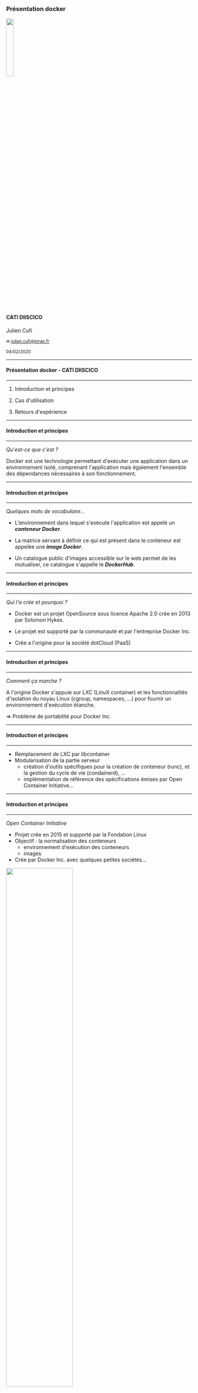 <link href="https://fonts.googleapis.com/css?family=Roboto+Condensed" rel="stylesheet" />
<style>
.reveal section img.logo{
    box-shadow: 0px 0px 0px; !important;
}
.reveal section img {
    border: 0px;
}
.reveal pre{
        box-shadow: 0px 0px 0px;
}
.reveal,
.reveal h1,
.reveal h2,
.reveal h3,
.reveal h4,
.reveal h5,
.reveal h6 {
  /*font-family: "Fira Sans";*/
  font-family: 'Roboto Condensed', sans-serif, Arial, Helvetica;
  color: black; 
}
.reduced{
    font-size:0.9em !important;
}
.exp{
    font-size:0.5em !important;
}
.hum{
    font-size:0.3em !important;
}
</style>

### Présentation docker 
<img src="./docker-whale.jpeg" class="logo" height="20%" width="20%">

#### CATI DIISCICO 
Julien Cufi

<small>&#x2709; julien.cufi@inrae.fr</small>

<small>04/02/2020</small>
<!-- .slide: class="center" -->
---
#### Présentation docker - CATI DIISCICO 
---------------------

1. Introduction et principes

2. Cas d'utilisation

3. Retours d'expérience


---
#### Introduction et principes
---------------------

*Qu'est-ce que c'est ?*

Docker est une technologie permettant d'exécuter une application dans un environnement isolé, comprenant l'application mais également l'ensemble des dépendances nécessaires à son fonctionnement.

---
#### Introduction et principes
---------------------
*Quelques mots de vocabulaire...*

* L'environnement dans lequel s'exécute l'application est appelé un ***conteneur Docker***.

* La matrice servant à définir ce qui est présent dans le conteneur est appelée une ***image Docker***.

* Un catalogue public d'images accessible sur le web permet de les mutualiser, ce catalogue s'appelle le ***DockerHub***.

---
#### Introduction et principes
---------------------
*Qui l'a crée et pourquoi ?*

* Docker est un projet OpenSource sous licence Apache 2.0 crée en 2013 par Solomon Hykes.

* Le projet est supporté par la communauté et par l'entreprise Docker Inc.

* Crée a l'origine pour la société dotCloud (PaaS)

---
#### Introduction et principes
---------------------

*Comment ça marche ?*

A l'origine Docker s'appuie sur LXC (LinuX container) et les fonctionnalités d'isolation du noyau Linux (cgroup, namespaces, ...) pour fournir un environnement d'exécution étanche.

&rArr; Problème de portabilité pour Docker Inc.
<!-- .element: class="fragment" -->

---
#### Introduction et principes
---------------------

* Remplacement de LXC par libcontainer
* Modularisation de la partie serveur
    * création d'outils spécifiques pour la création de conteneur (runc), 
      et la gestion du cycle de vie (condainerd), ...
    * implémentation de référence des spécifications émises par Open Container Initiative...

---
#### Introduction et principes
---------------------

*Open Container Initiative* 

* Projet crée en 2015 et supporté par la Fondation Linux 
* Objectif : la normalisation des conteneurs 
    + environnement d'exécution des conteneurs
    + images 
* Crée par Docker Inc. avec quelques petites sociétés...

<!-- .element: class="reduced" -->
<img src="./open_container_project.png" height="60%" width="60%">

---

*Je fais déjà ça avec mes machines virtuelles !*

Dans une machine virtuelle, un hyperviseur simule une machine (*ie.* toute la partie hardware) et chaque machine virtuelle à son propre système d'exploitation &rArr; Surcoût
<!-- .element: class="reduced" -->

<img src="./Blog.-Are-containers-..VM-Image-1.png" height="70%" width="70%">

*Container Model VS VM Model*
<!-- .element: class="reduced" -->
---
#### Introduction et principes
---------------------

*Comment je l'utilise ?*

* Docker est disponible sur Linux / Windows / Mac (VM)
    &rArr; requiert une version de windows avec Hyperviseur
* Deux versions EE et CE (&ne; niveaux de support)
* L'utilisation se fera au travers de lignes de commandes

---
#### Introduction et principes
---------------------

![](./engine-components-flow.png)

<small>Docker s'appuie sur une architecture client/serveur, un client en ligne de commande envoie des instructions (via une API REST) au serveur (daemon docker / docker engine).</small>

---
*passons à la pratique...* 

<!-- .slide: class="center" -->

---
#### Cas d'utilisation
---------------------

Deux cas d'utilisation 

* Pour un utilisateur qui souhaite tirer partie de Docker pour installer un logiciel et le tester

* Pour un développeur qui souhaite diffuser un logiciel

---
#### Cas d'utilisation
---------------------
*Quelques commandes de base*

```bash 
# Télécharger une image
$ docker image pull <image>

# Démarrer un conteneur
$ docker container run <image>

# Lister les conteneurs démarrés
$ docker container ps

# Stopper un conteneur
$ docker container stop <nom conteneur>

# Supprimer un conteneur 
$ docker container rm <nom conteneur>
```
<!-- .slide: class="reduced" -->

---
#### Docker : 1<sup class="exp">er</sup> cas d'utilisation
---------------------

>Je souhaite démarrer une base postgres v12 pour effectuer quelques tests.

* Recherche d'une image existante sur DockerHub
(https://hub.docker.com/)

* Le DockerHub contient 
    * des images officielles : vérifiées par Docker et à jour
    * des images non-officielles : le Far West

<!-- .slide: class="reduced" -->


---
#### Docker : 1<sup class="exp">er</sup> cas d'utilisation
---------------------

<img src="./dockerhub.png" height="100%" width="100%">

*Capture du site DockerHub*

---
#### Docker : 1<sup class="exp">er</sup> cas d'utilisation
---------------------

Démarrage d'un conteneur basé sur l'image postgres:12

```bash 
$ docker container run -it postgres:12
Unable to find image 'postgres:12' locally
12: Pulling from library/postgres
8ec398bc0356: Downloading [====>]  11.72MB/27.09MB
65a7b8e7c8f7: Download complete
b7a5676ed96c: Download complete
```
Le client demande le démarrage d'un conteneur, le serveur ne connaissant pas l'image il interroge le DockerHub et la télécharge.

---
#### Docker : 1<sup class="exp">er</sup> cas d'utilisation
---------------------

Une fois l'image téléchargée le conteneur est démarré,
la base est prête à être utilisée

```bash 
PostgreSQL init process complete; ready for start up.
listening on IPv4 address "0.0.0.0", port 5432
database system is ready to accept connections
```

&rArr; Youpi ?
<!-- .element: class="fragment" -->

---
#### Docker : 1<sup class="exp">er</sup> cas d'utilisation
---------------------

*Quelques particularités sur les conteneurs*

* Isolé de l'hôte *par défaut* 
    * Pas de communication réseau
    * Pas de partage de données
* Monoprocessus
* Doit être considéré comme éphémère
    * Le conteneur s'arrête lorsque le processus s'arrête
    * Données stockées dans le conteneur de manière temporaire

---
#### Docker : 1<sup class="exp">er</sup> cas d'utilisation
---------------------

*On recommence*

```bash 
# Création d'un volume 
$docker volume create pgdata
pgdata
# Lancement du conteneur
$docker container run -it 
                      -p 5432:5432 
                      -v pgdata:/var/lib/postgresql/data postgres:12
```
-p 5432:5432 <br/>
&rArr; Association de port hôte/conteneur
<!-- .element: class="fragment" -->

-v pgdata:/var/lib/postgresql/data postgres:12<br/>
&rArr; Montage d'un volume partagé
<!-- .element: class="fragment" -->

<!-- .slide: class="reduced" -->

---
#### Docker : 1<sup class="exp">er</sup> cas d'utilisation
---------------------

*Pour les curieux*

```bash
$ docker volume inspect pgdata
[ 
    {
        "CreatedAt": "2019-02-26T17:12:59+01:00",
        "Driver": "local",
        "Labels": {},
        "Mountpoint": "/var/lib/docker/volumes/pgdata/_data",
        "Name": "pgdata",
        "Options": {},
        "Scope": "local"
    }
]
$ ls /var/lib/docker/volumes/pgdata/_data
postgresql.conf base     pg_commit_ts  pg_ident.conf  pg_notify
...
```
<!-- .slide: class="reduced" -->
Remarque : la suppression du conteneur n'entraine pas la suppression du volume.

---
#### Docker : 2<sup class="exp">eme</sup> cas d'utilisation
---------------------

>  J'ai implémenté un algorithme, je souhaite le mettre à disposition.

Objectif : 
Faciliter la reproductibilité des résultats en minimisant les étapes d'installation* du logiciel

&rArr; Nécessite de créer une image Docker propre à son logiciel

<span class="hum">* mais il y en aura toujours </span>

<!-- .slide: class="reduced" -->

---
#### Docker : Création d'image 1/4
---------------------

* Une image docker est un fichier texte nommé DockerFile respectant un langage propre à Docker

* Une image peut "hériter" d'une image existante pour l'étendre

* Le DockerFile contient l'ensemble des instructions nécessaires à l'installation du logiciel

* Il est nécessaire de lancer l'assemblage de l'image a partir du fichier DockerFile

* L'image réalisée peut rester en local, *i.e* sans être partagée sur le DockerHub
<!-- .slide: class="reduced" -->

---
#### Docker : Création d'image 2/4
---------------------

Exemple de fichier Dockerfile :

```docker
FROM ubuntu:latest 
RUN apt-get update && \
    apt-get install -y cowsay
ENTRYPOINT ["/usr/games/cowsay"]
```

* FROM : Indique de quelle image existante l'on hérite
* RUN  : Permet de lancer des commandes d'installation
* ENTRYPOINT : Définit le point d'entrée du conteneur


---
#### Docker : Création d'image 3/4
---------------------
Assemblage de l'image :

```bash
$ docker image build -t cow .
Step 1/3 : FROM ubuntu:latest                                 
 ---> dd6f76d9cc90                                            
Step 2/3 : RUN apt-get update &&     apt-get install -y cowsay
 ---> Running in 9a0c163a5579
...
Step 3/3 : ENTRYPOINT ["/usr/games/cowsay"]
 ---> Running in c17aa839e8a8
Removing intermediate container c17aa839e8a8
 ---> 000e5e657c8d
Successfully built 000e5e657c8d
Successfully tagged cow:latest
```
<!-- .slide: class="reduced" -->

---
#### Docker : Création d'image 4/4
---------------------

Utilisation de l'image
```bash
$ docker container run cow "Je suis une vache"
 ___________________                
< Je suis une vache >               
 -------------------                
        \   ^__^                    
         \  (oo)\_______            
            (__)\       )\/\        
                ||----w |           
                ||     ||           
```
<!-- .slide: class="reduced" -->

---
#### Docker : 2<sup class="exp">eme</sup> cas d'utilisation
---------------------

>  J'ai implémenté un algorithme, je souhaite le mettre à disposition.

Cette implémentation requiert :
* un jeu de données de test
* une version de java, de maven / ant

---
#### Docker : 2<sup class="exp">eme</sup> cas d'utilisation
---------------------

```docker
# Le fichier Dockerfile
FROM maven:3.6.2-jdk-8
RUN mkdir -p /app/results && \
    mkdir -p /app/src && \
    mkdir -p /app/data
COPY data /app/data
COPY src /app/src/
COPY pom.xml build.xml /app/
RUN gzip -d /app/data/FoodOnAgroPortalImport2.nq.gz && \
    chmod -R 755 /app
WORKDIR /app
ENTRYPOINT ["mvn", "package", "exec:java", ..."]
VOLUME [ "/app/results"]
```

```docker
# Installation du logiciel
$ docker image build -t align-tool .
# Lancement du logiciel sous linux
$ docker container run --rm -it -v ${pwd}/results:/app/results align-tool
# sous windows
$ docker container run --rm -it -v %cd%/results:/app/results align-tool
```
<!-- .slide: class="reduced" -->

---
#### Retour d'expérience
---------------------

Notre besoin :
* Mise en place de deux plateformes (test et production) avec nos applications
* Automatiser l'installation
    * applications web JAVA, Ruby, Python
    * base de données relationnelles, sémantiques, NoSQL
    * serveur de calcul R
* Mutualiser les installations
* Gérer "proprement" les différentes versions des dépendances (ex: JAVA)
<!-- .slide: class="reduced" -->

---
#### Retour d'expérience
---------------------
* Complexité
    * Unix : lu, parlé, écrit
    * Problèmes liés au fait que docker soit monoprocessus
    * Impossibilité de charger des modules dans le kernel (modprobe)
    * Beaucoup de commandes ...
* Projet en constante évolution

---
#### Retour d'expérience
---------------------
* Bonnes pratiques (communes)
    * Bon sens : Ne pas récupérer aveuglement des images sur le DockerHub
    * Ne pas monter la racine / dans le conteneur
    * Groupe et utilisateurs dédiés
    * Ne pas surcharger le conteneur avec des paquets inutiles
    * Logiciel à maintenir à jour

---
#### Retour d'expérience
---------------------

* Sécurité 
    * Nécessiterait une présentation dédiée !
    * Ne nous affranchit pas du respect des règles de sécurité en vigueur
    * Docker requiert des droits élevés : les conteneurs sont exécutés par root

    &rArr; Directive USER dans le DockerFile, configuration du serveur dockeremap
    
---

Merci de votre attention !

Des questions ?

<!-- .slide: class="center" -->
---
#### Liens
---------------------


* Documentation Docker : https://docs.docker.com/
* Docker security bench : https://github.com/docker/docker-bench-security
* Lien vers projet Docker OpenSource : https://github.com/moby
* Lien RedHat "VM vs container" : https://www.redhat.com/fr/topics/containers/whats-a-linux-container
* Lien vers Open Container Initiative : https://www.opencontainers.org/


<!-- .slide: class="reduced" -->
---
#### Annexe AUFS
---------------------
```bash
$ docker image pull mongo
Using default tag: latest
latest: Pulling from library/mongo
5c939e3a4d10: Pull complete
c63719cdbe7a: Pull complete
...
Digest: sha256:a1681be5c90348e576966
Status: Downloaded newer image for mongo:latest
```
* Une image est décomposée en couches
* L'union des différentes couches produit la couche finale sur laquelle l'application s'exécutera
* AUFS (Advanced multi layered Unification FileSystem)
* Docker utilise un drive spécifique pour écrire dans ce FS
&rArr; Eviter les IO sur AUFS : peu performant mieux vaut privilégier l'écriture dans des volumes 
<!-- .slide: class="reduced" -->


---
#### Annexe Docker compose
---------------------

* En pratique l'utilisateur de Docker a besoin : 
    * de passer des paramètres au conteneur (plusieurs volumes, ports, nom, réseau...)
    * de démarrer plusieurs conteneurs avec des relations de dépendances en même temps


&rArr; Difficilement réalisable en ligne de commande...
<!-- .element: class="fragment" -->

Solution : docker-compose
<!-- .element: class="fragment" -->

---
#### Annexe Docker compose
---------------------
```docker
version: "3.0"
services:
  centos-efactor:
    container_name: tomcat-efactor
    image: centos-efactor:latest    
    networks:
      - ico-network
    depends_on:
      - centos-rserve
  centos-rserve:
    image: centos-rserve:latest
    volumes:
      - rserve:/usr/local/efactor/rserve
    networks:
      - ico-network 
```
*Extrait d'un fichier docker-compose.yml*
<!-- .slide: class="reduced" -->

```bash
# Lancement des conteneurs
$ docker-compose up
```
---
#### Annexe Docker compose
---------------------

![](./docker-efactor.png)

![](./legende.png)

